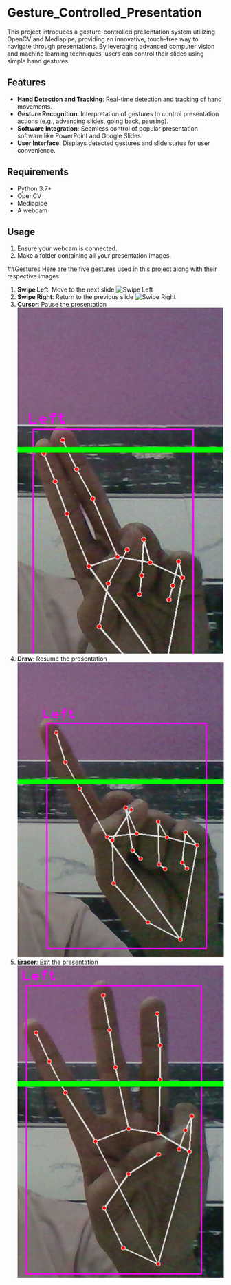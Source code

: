 # Gesture_Controlled_Presentation
This project introduces a gesture-controlled presentation system utilizing OpenCV and Mediapipe, providing an innovative, touch-free way to navigate through presentations. By leveraging advanced computer vision and machine learning techniques, users can control their slides using simple hand gestures.

## Features
- **Hand Detection and Tracking**: Real-time detection and tracking of hand movements.
- **Gesture Recognition**: Interpretation of gestures to control presentation actions (e.g., advancing slides, going back, pausing).
- **Software Integration**: Seamless control of popular presentation software like PowerPoint and Google Slides.
- **User Interface**: Displays detected gestures and slide status for user convenience.

## Requirements
- Python 3.7+
- OpenCV
- Mediapipe
- A webcam

## Usage
1. Ensure your webcam is connected.
2. Make a folder containing all your presentation images.

##Gestures
Here are the five gestures used in this project along with their respective images:

1. **Swipe Left**: Move to the next slide
    ![Swipe Left](images/swipe_left.png)
2. **Swipe Right**: Return to the previous slide
    ![Swipe Right](images/swipe_right.png)
3. **Cursor**: Pause the presentation
    ![Cursor](images/cursor.png)
4. **Draw**: Resume the presentation
    ![Draw](images/draw.png)
5. **Eraser**: Exit the presentation
    ![Eraser](images/eraser.png)
